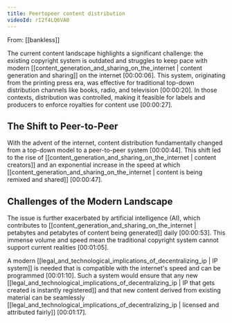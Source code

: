 ```yaml
---
title: Peertopeer content distribution
videoId: rI2f4LQ6VA0
---
```


From: [[bankless]] <br/> 

The current content landscape highlights a significant challenge: the existing copyright system is outdated and struggles to keep pace with modern [[content_generation_and_sharing_on_the_internet | content generation and sharing]] on the internet <a class="yt-timestamp" data-t="00:00:06">[00:00:06]</a>. This system, originating from the printing press era, was effective for traditional top-down distribution channels like books, radio, and television <a class="yt-timestamp" data-t="00:00:20">[00:00:20]</a>. In those contexts, distribution was controlled, making it feasible for labels and producers to enforce royalties for content use <a class="yt-timestamp" data-t="00:00:27">[00:00:27]</a>.

## The Shift to Peer-to-Peer

With the advent of the internet, content distribution fundamentally changed from a top-down model to a peer-to-peer system <a class="yt-timestamp" data-t="00:00:44">[00:00:44]</a>. This shift led to the rise of [[content_generation_and_sharing_on_the_internet | content creators]] and an exponential increase in the speed at which [[content_generation_and_sharing_on_the_internet | content is being remixed and shared]] <a class="yt-timestamp" data-t="00:00:47">[00:00:47]</a>.

## Challenges of the Modern Landscape

The issue is further exacerbated by artificial intelligence (AI), which contributes to [[content_generation_and_sharing_on_the_internet | petabytes and petabytes of content being generated]] daily <a class="yt-timestamp" data-t="00:00:53">[00:00:53]</a>. This immense volume and speed mean the traditional copyright system cannot support current realities <a class="yt-timestamp" data-t="00:01:05">[00:01:05]</a>.

A modern [[legal_and_technological_implications_of_decentralizing_ip | IP system]] is needed that is compatible with the internet's speed and can be programmed <a class="yt-timestamp" data-t="00:01:10">[00:01:10]</a>. Such a system would ensure that any new [[legal_and_technological_implications_of_decentralizing_ip | IP that gets created is instantly registered]] and that new content derived from existing material can be seamlessly [[legal_and_technological_implications_of_decentralizing_ip | licensed and attributed fairly]] <a class="yt-timestamp" data-t="00:01:17">[00:01:17]</a>.